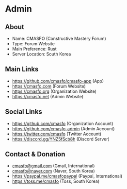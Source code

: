 
# Admin

## About

* Name: CMASFO (Constructive Mastery Forum)
* Type: Forum Website
* Main Preference: Rust
* Server Location: South Korea

## Main Links

* https://github.com/cmasfo/cmasfo-app (App)
* https://cmasfo.com (Forum Website)
* https://cmasfo.org (Organization Website)
* https://cmasfo.net (Admin Website)

## Social Links

* https://github.com/cmasfo (Organization Account)
* https://github.com/cmasfo-admin (Admin Account)
* https://twitter.com/cmasfo (Twitter Account)
* https://discord.gg/YNZ5fScb8h (Discord Server)

## Contact & Donation

* cmasfo@gmail.com (Gmail, International)
* cmasfo@naver.com (Naver, South Korea)
* https://paypal.me/cmasfopaypal (Paypal, International)
* https://toss.me/cmasfo (Toss, South Korea)
